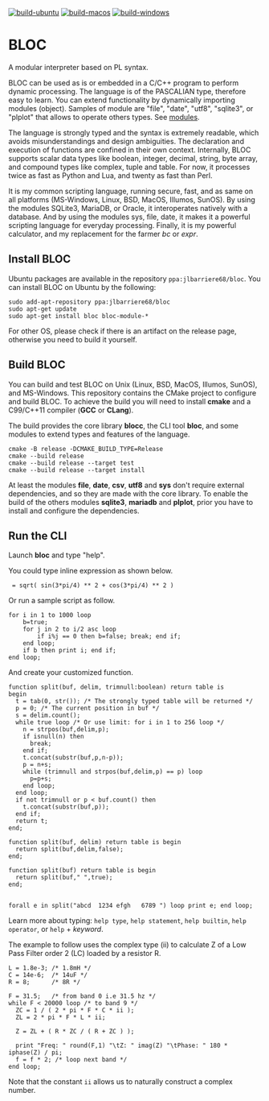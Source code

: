[![build-ubuntu](https://github.com/janbar/BLOC/actions/workflows/build-ubuntu-latest.yml/badge.svg)](https://github.com/janbar/BLOC/actions/workflows/build-ubuntu-latest.yml)
[![build-macos](https://github.com/janbar/BLOC/actions/workflows/build-macos.yml/badge.svg)](https://github.com/janbar/BLOC/actions/workflows/build-macos.yml)
[![build-windows](https://github.com/janbar/BLOC/actions/workflows/build-windows.yml/badge.svg)](https://github.com/janbar/BLOC/actions/workflows/build-windows.yml)

# BLOC
A modular interpreter based on PL syntax.

BLOC can be used as is or embedded in a C/C++ program to perform dynamic processing. The language is of the PASCALIAN type, therefore easy to learn. You can extend functionality by dynamically importing modules (object). Samples of module are "file", "date", "utf8", "sqlite3", or "plplot" that allows to operate others types. See [modules](./modules/).

The language is strongly typed and the syntax is extremely readable, which avoids misunderstandings and design ambiguities.
The declaration and execution of functions are confined in their own context.
Internally, BLOC supports scalar data types like boolean, integer, decimal, string, byte array, and compound types like complex, tuple and table.
For now, it processes twice as fast as Python and Lua, and twenty as fast than Perl.

It is my common scripting language, running secure, fast, and as same on all platforms (MS-Windows, Linux, BSD, MacOS, Illumos, SunOS).
By using the modules SQLite3, MariaDB, or Oracle, it interoperates natively with a database.
And by using the modules sys, file, date, it makes it a powerful scripting language for everyday processing.
Finally, it is my powerful calculator, and my replacement for the farmer *bc* or *expr*.

## Install BLOC
Ubuntu packages are available in the repository `ppa:jlbarriere68/bloc`. You can install BLOC on Ubuntu by the following:
```
sudo add-apt-repository ppa:jlbarriere68/bloc
sudo apt-get update
sudo apt-get install bloc bloc-module-*
```
For other OS, please check if there is an artifact on the release page, otherwise you need to build it yourself.

## Build BLOC
You can build and test BLOC on Unix (Linux, BSD, MacOS, Illumos, SunOS), and MS-Windows. This repository contains the CMake project to configure and build BLOC. To achieve the build you will need to install **cmake** and a C99/C++11 compiler (**GCC** or **CLang**).

The build provides the core library **blocc**, the CLI tool **bloc**, and some modules to extend types and features of the language.

```
cmake -B release -DCMAKE_BUILD_TYPE=Release
cmake --build release
cmake --build release --target test
cmake --build release --target install
```

At least the modules **file**, **date**, **csv**, **utf8** and **sys** don't require external dependencies, and so they are made with the core library.
To enable the build of the others modules **sqlite3**, **mariadb** and **plplot**, prior you have to install and configure the dependencies.

## Run the CLI
Launch **bloc** and type "help".

You could type inline expression as shown below.
```
 = sqrt( sin(3*pi/4) ** 2 + cos(3*pi/4) ** 2 )
```
Or run a sample script as follow.
```
for i in 1 to 1000 loop
    b=true;
    for j in 2 to i/2 asc loop
        if i%j == 0 then b=false; break; end if;
    end loop;
    if b then print i; end if;
end loop;
```
And create your customized function.
```
function split(buf, delim, trimnull:boolean) return table is
begin
  t = tab(0, str()); /* The strongly typed table will be returned */
  p = 0; /* The current position in buf */
  s = delim.count();
  while true loop /* Or use limit: for i in 1 to 256 loop */
    n = strpos(buf,delim,p);
    if isnull(n) then
      break;
    end if;
    t.concat(substr(buf,p,n-p));
    p = n+s;
    while (trimnull and strpos(buf,delim,p) == p) loop
      p=p+s;
    end loop;
  end loop;
  if not trimnull or p < buf.count() then
    t.concat(substr(buf,p));
  end if;
  return t;
end;

function split(buf, delim) return table is begin
  return split(buf,delim,false);
end;

function split(buf) return table is begin
  return split(buf," ",true);
end;


forall e in split("abcd  1234 efgh   6789 ") loop print e; end loop;
```
Learn more about typing:
`help type`, `help statement`, `help builtin`, `help operator`, or `help` + *keyword*.

The example to follow uses the complex type (ii) to calculate Z of a Low Pass Filter order 2 (LC) loaded by a resistor R.
```
L = 1.8e-3; /* 1.8mH */
C = 14e-6;  /* 14uF */
R = 8;      /* 8R */

F = 31.5;   /* from band 0 i.e 31.5 hz */
while F < 20000 loop /* to band 9 */
  ZC = 1 / ( 2 * pi * F * C * ii );
  ZL = 2 * pi * F * L * ii;

  Z = ZL + ( R * ZC / ( R + ZC ) );

  print "Freq: " round(F,1) "\tZ: " imag(Z) "\tPhase: " 180 * iphase(Z) / pi;
  f = f * 2; /* loop next band */
end loop;
```
Note that the constant `ii` allows us to naturally construct a complex number.

